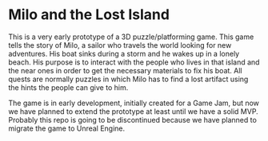 # Milo and the Lost Island 

This is a very early prototype of a 3D puzzle/platforming game. This game tells the story of Milo, a sailor who travels the world looking for new adventures. His boat sinks during a storm and he wakes up in a lonely beach. His purpose is to interact with the people who lives in that island and the near ones in order to get the necessary materials to fix his boat. All quests are normally puzzles in which Milo has to find a lost artifact using the hints the people can give to him.

The game is in early development, initially created for a Game Jam, but now we have planned to extend the prototype at least until we have a solid MVP. Probably this repo is going to be discontinued because we have planned to migrate the game to Unreal Engine.
